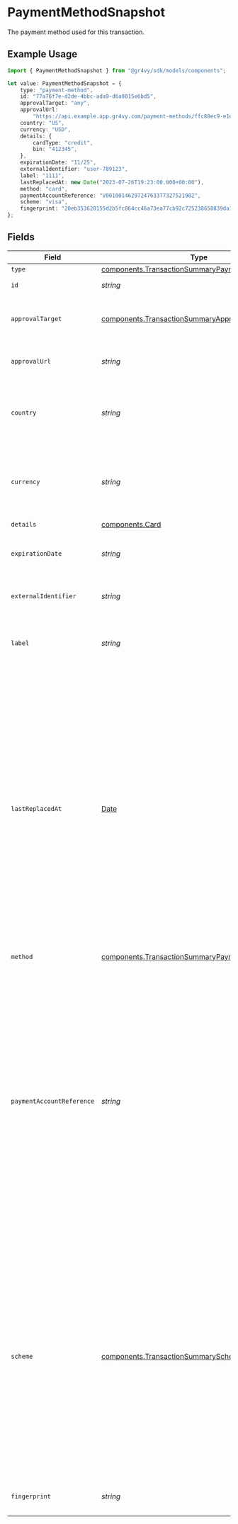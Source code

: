 # PaymentMethodSnapshot

The payment method used for this transaction.

## Example Usage

```typescript
import { PaymentMethodSnapshot } from "@gr4vy/sdk/models/components";

let value: PaymentMethodSnapshot = {
    type: "payment-method",
    id: "77a76f7e-d2de-4bbc-ada9-d6a0015e6bd5",
    approvalTarget: "any",
    approvalUrl:
        "https://api.example.app.gr4vy.com/payment-methods/ffc88ec9-e1ee-45ba-993d-b5902c3b2a8c/approve",
    country: "US",
    currency: "USD",
    details: {
        cardType: "credit",
        bin: "412345",
    },
    expirationDate: "11/25",
    externalIdentifier: "user-789123",
    label: "1111",
    lastReplacedAt: new Date("2023-07-26T19:23:00.000+00:00"),
    method: "card",
    paymentAccountReference: "V0010014629724763377327521982",
    scheme: "visa",
    fingerprint: "20eb353620155d2b5fc864cc46a73ea77cb92c725238650839da1813fa987a17",
};
```

## Fields

| Field                                                                                                                                                                                                                                                                                                                                                                                                                                                                                                                                                                                                                                                                               | Type                                                                                                                                                                                                                                                                                                                                                                                                                                                                                                                                                                                                                                                                                | Required                                                                                                                                                                                                                                                                                                                                                                                                                                                                                                                                                                                                                                                                            | Description                                                                                                                                                                                                                                                                                                                                                                                                                                                                                                                                                                                                                                                                         | Example                                                                                                                                                                                                                                                                                                                                                                                                                                                                                                                                                                                                                                                                             |
| ----------------------------------------------------------------------------------------------------------------------------------------------------------------------------------------------------------------------------------------------------------------------------------------------------------------------------------------------------------------------------------------------------------------------------------------------------------------------------------------------------------------------------------------------------------------------------------------------------------------------------------------------------------------------------------- | ----------------------------------------------------------------------------------------------------------------------------------------------------------------------------------------------------------------------------------------------------------------------------------------------------------------------------------------------------------------------------------------------------------------------------------------------------------------------------------------------------------------------------------------------------------------------------------------------------------------------------------------------------------------------------------- | ----------------------------------------------------------------------------------------------------------------------------------------------------------------------------------------------------------------------------------------------------------------------------------------------------------------------------------------------------------------------------------------------------------------------------------------------------------------------------------------------------------------------------------------------------------------------------------------------------------------------------------------------------------------------------------- | ----------------------------------------------------------------------------------------------------------------------------------------------------------------------------------------------------------------------------------------------------------------------------------------------------------------------------------------------------------------------------------------------------------------------------------------------------------------------------------------------------------------------------------------------------------------------------------------------------------------------------------------------------------------------------------- | ----------------------------------------------------------------------------------------------------------------------------------------------------------------------------------------------------------------------------------------------------------------------------------------------------------------------------------------------------------------------------------------------------------------------------------------------------------------------------------------------------------------------------------------------------------------------------------------------------------------------------------------------------------------------------------- |
| `type`                                                                                                                                                                                                                                                                                                                                                                                                                                                                                                                                                                                                                                                                              | [components.TransactionSummaryPaymentMethodType](../../models/components/transactionsummarypaymentmethodtype.md)                                                                                                                                                                                                                                                                                                                                                                                                                                                                                                                                                                    | :heavy_minus_sign:                                                                                                                                                                                                                                                                                                                                                                                                                                                                                                                                                                                                                                                                  | `payment-method`.                                                                                                                                                                                                                                                                                                                                                                                                                                                                                                                                                                                                                                                                   | payment-method                                                                                                                                                                                                                                                                                                                                                                                                                                                                                                                                                                                                                                                                      |
| `id`                                                                                                                                                                                                                                                                                                                                                                                                                                                                                                                                                                                                                                                                                | *string*                                                                                                                                                                                                                                                                                                                                                                                                                                                                                                                                                                                                                                                                            | :heavy_minus_sign:                                                                                                                                                                                                                                                                                                                                                                                                                                                                                                                                                                                                                                                                  | The unique ID of the payment method.                                                                                                                                                                                                                                                                                                                                                                                                                                                                                                                                                                                                                                                | 77a76f7e-d2de-4bbc-ada9-d6a0015e6bd5                                                                                                                                                                                                                                                                                                                                                                                                                                                                                                                                                                                                                                                |
| `approvalTarget`                                                                                                                                                                                                                                                                                                                                                                                                                                                                                                                                                                                                                                                                    | [components.TransactionSummaryApprovalTarget](../../models/components/transactionsummaryapprovaltarget.md)                                                                                                                                                                                                                                                                                                                                                                                                                                                                                                                                                                          | :heavy_minus_sign:                                                                                                                                                                                                                                                                                                                                                                                                                                                                                                                                                                                                                                                                  | The browser target that an approval URL must be opened in. If `any` or `null`, then there is no specific requirement.                                                                                                                                                                                                                                                                                                                                                                                                                                                                                                                                                               | any                                                                                                                                                                                                                                                                                                                                                                                                                                                                                                                                                                                                                                                                                 |
| `approvalUrl`                                                                                                                                                                                                                                                                                                                                                                                                                                                                                                                                                                                                                                                                       | *string*                                                                                                                                                                                                                                                                                                                                                                                                                                                                                                                                                                                                                                                                            | :heavy_minus_sign:                                                                                                                                                                                                                                                                                                                                                                                                                                                                                                                                                                                                                                                                  | The optional URL that the buyer needs to be redirected to to further authorize their payment.                                                                                                                                                                                                                                                                                                                                                                                                                                                                                                                                                                                       | https://api.example.app.gr4vy.com/payment-methods/ffc88ec9-e1ee-45ba-993d-b5902c3b2a8c/approve                                                                                                                                                                                                                                                                                                                                                                                                                                                                                                                                                                                      |
| `country`                                                                                                                                                                                                                                                                                                                                                                                                                                                                                                                                                                                                                                                                           | *string*                                                                                                                                                                                                                                                                                                                                                                                                                                                                                                                                                                                                                                                                            | :heavy_minus_sign:                                                                                                                                                                                                                                                                                                                                                                                                                                                                                                                                                                                                                                                                  | The 2-letter ISO code of the country this payment method can<br/>be used for. If this value is `null` the payment method may be<br/>used in multiple countries.                                                                                                                                                                                                                                                                                                                                                                                                                                                                                                                     | US                                                                                                                                                                                                                                                                                                                                                                                                                                                                                                                                                                                                                                                                                  |
| `currency`                                                                                                                                                                                                                                                                                                                                                                                                                                                                                                                                                                                                                                                                          | *string*                                                                                                                                                                                                                                                                                                                                                                                                                                                                                                                                                                                                                                                                            | :heavy_minus_sign:                                                                                                                                                                                                                                                                                                                                                                                                                                                                                                                                                                                                                                                                  | The ISO-4217 currency code that this payment method can be<br/>used for. If this value is `null` the payment method may be<br/>used for multiple currencies.                                                                                                                                                                                                                                                                                                                                                                                                                                                                                                                        | USD                                                                                                                                                                                                                                                                                                                                                                                                                                                                                                                                                                                                                                                                                 |
| `details`                                                                                                                                                                                                                                                                                                                                                                                                                                                                                                                                                                                                                                                                           | [components.Card](../../models/components/card.md)                                                                                                                                                                                                                                                                                                                                                                                                                                                                                                                                                                                                                                  | :heavy_minus_sign:                                                                                                                                                                                                                                                                                                                                                                                                                                                                                                                                                                                                                                                                  | N/A                                                                                                                                                                                                                                                                                                                                                                                                                                                                                                                                                                                                                                                                                 |                                                                                                                                                                                                                                                                                                                                                                                                                                                                                                                                                                                                                                                                                     |
| `expirationDate`                                                                                                                                                                                                                                                                                                                                                                                                                                                                                                                                                                                                                                                                    | *string*                                                                                                                                                                                                                                                                                                                                                                                                                                                                                                                                                                                                                                                                            | :heavy_minus_sign:                                                                                                                                                                                                                                                                                                                                                                                                                                                                                                                                                                                                                                                                  | The expiration date for this payment method. This is mostly used by cards<br/>where the card might have an expiration date.                                                                                                                                                                                                                                                                                                                                                                                                                                                                                                                                                         | 11/25                                                                                                                                                                                                                                                                                                                                                                                                                                                                                                                                                                                                                                                                               |
| `externalIdentifier`                                                                                                                                                                                                                                                                                                                                                                                                                                                                                                                                                                                                                                                                | *string*                                                                                                                                                                                                                                                                                                                                                                                                                                                                                                                                                                                                                                                                            | :heavy_minus_sign:                                                                                                                                                                                                                                                                                                                                                                                                                                                                                                                                                                                                                                                                  | An external identifier that can be used to match the payment method<br/>against your own records.                                                                                                                                                                                                                                                                                                                                                                                                                                                                                                                                                                                   | user-789123                                                                                                                                                                                                                                                                                                                                                                                                                                                                                                                                                                                                                                                                         |
| `label`                                                                                                                                                                                                                                                                                                                                                                                                                                                                                                                                                                                                                                                                             | *string*                                                                                                                                                                                                                                                                                                                                                                                                                                                                                                                                                                                                                                                                            | :heavy_minus_sign:                                                                                                                                                                                                                                                                                                                                                                                                                                                                                                                                                                                                                                                                  | A label for the payment method. This can be the last 4 digits for a card,<br/>or the email address for an alternative payment method.                                                                                                                                                                                                                                                                                                                                                                                                                                                                                                                                               | 1111                                                                                                                                                                                                                                                                                                                                                                                                                                                                                                                                                                                                                                                                                |
| `lastReplacedAt`                                                                                                                                                                                                                                                                                                                                                                                                                                                                                                                                                                                                                                                                    | [Date](https://developer.mozilla.org/en-US/docs/Web/JavaScript/Reference/Global_Objects/Date)                                                                                                                                                                                                                                                                                                                                                                                                                                                                                                                                                                                       | :heavy_minus_sign:                                                                                                                                                                                                                                                                                                                                                                                                                                                                                                                                                                                                                                                                  | The date and time when this card was last replaced.<br/><br/>When the Account Updater determines that new card details are available, existing details are not<br/>changed immediately. There are three scenarios in which the actual replacement occurs:<br/><br/>1. When this card has expired.<br/>2. When only the expiration date changed.<br/>3. When a transaction using this card is declined with any of the following codes:<br/>    * `canceled_payment_method`<br/>    * `expired_payment_method`<br/>    * `unavailable_payment_method`<br/>    * `unknown_payment_method`<br/><br/>When the replacement is applied, this field is updated.<br/>For non-card payment methods, the value of this field is always set to `null`. | 2023-07-26T19:23:00.000+00:00                                                                                                                                                                                                                                                                                                                                                                                                                                                                                                                                                                                                                                                       |
| `method`                                                                                                                                                                                                                                                                                                                                                                                                                                                                                                                                                                                                                                                                            | [components.TransactionSummaryPaymentMethodMethod](../../models/components/transactionsummarypaymentmethodmethod.md)                                                                                                                                                                                                                                                                                                                                                                                                                                                                                                                                                                | :heavy_minus_sign:                                                                                                                                                                                                                                                                                                                                                                                                                                                                                                                                                                                                                                                                  | The type of this payment method.                                                                                                                                                                                                                                                                                                                                                                                                                                                                                                                                                                                                                                                    | card                                                                                                                                                                                                                                                                                                                                                                                                                                                                                                                                                                                                                                                                                |
| `paymentAccountReference`                                                                                                                                                                                                                                                                                                                                                                                                                                                                                                                                                                                                                                                           | *string*                                                                                                                                                                                                                                                                                                                                                                                                                                                                                                                                                                                                                                                                            | :heavy_minus_sign:                                                                                                                                                                                                                                                                                                                                                                                                                                                                                                                                                                                                                                                                  | The payment account reference (PAR) returned by the card scheme. This is a unique<br/>reference to the underlying account that has been used to fund this payment method.<br/>This value will be unique if the same underlying account was used, regardless of<br/>the actual payment method used. For example, a network token or an Apple Pay device<br/>token will return the same PAR when possible.<br/><br/>The uniqueness of this value will depend on the card scheme, please refer to their documentation<br/>for further details. The availability of the PAR in our API depends on the availability<br/>of its value in the API of the payment service used for the transaction. | V0010014629724763377327521982                                                                                                                                                                                                                                                                                                                                                                                                                                                                                                                                                                                                                                                       |
| `scheme`                                                                                                                                                                                                                                                                                                                                                                                                                                                                                                                                                                                                                                                                            | [components.TransactionSummaryScheme](../../models/components/transactionsummaryscheme.md)                                                                                                                                                                                                                                                                                                                                                                                                                                                                                                                                                                                          | :heavy_minus_sign:                                                                                                                                                                                                                                                                                                                                                                                                                                                                                                                                                                                                                                                                  | An additional label used to differentiate different sub-types of a payment<br/>method. Most notably this can include the type of card used in a<br/>transaction. This field is `null` for the non-card payment methods.<br/>This represents the card scheme sent to the connector and it could be different from the<br/>actual card scheme that is being used by the PSP to process the transaction<br/>in the following situations: 1. `use_additional_scheme` transformation is used<br/>with the `PAN` instrument but we already have a PSP token for the card.<br/>2. `use_additional_scheme` transformation is used but PSP has fallen back to the<br/>main card scheme internally. | visa                                                                                                                                                                                                                                                                                                                                                                                                                                                                                                                                                                                                                                                                                |
| `fingerprint`                                                                                                                                                                                                                                                                                                                                                                                                                                                                                                                                                                                                                                                                       | *string*                                                                                                                                                                                                                                                                                                                                                                                                                                                                                                                                                                                                                                                                            | :heavy_minus_sign:                                                                                                                                                                                                                                                                                                                                                                                                                                                                                                                                                                                                                                                                  | The unique hash derived from the payment method identifier (e.g. card number).                                                                                                                                                                                                                                                                                                                                                                                                                                                                                                                                                                                                      | 20eb353620155d2b5fc864cc46a73ea77cb92c725238650839da1813fa987a17                                                                                                                                                                                                                                                                                                                                                                                                                                                                                                                                                                                                                    |